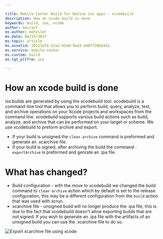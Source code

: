 ```yaml
---

title: Mobile Center Build for Native ios apps - xcodebuild
description: How an xcode build is done
keywords: build, ios, xcode
author: meiravf
ms.author: mefeiler
ms.date: 04/25/2017
ms.topic: article
ms.assetid: 29111bf4-52a2-41e0-9aa3-d40f728b443a
ms.service: mobile-center
ms.custom: build
ms.tgt_pltfrm: ios

---
```


# How an xcode build is done
ios builds are generated by using the xcodebuild tool.
xcodebuild is a command-line tool that allows you to perform build, query, analyze, test, and archive operations on your Xcode projects and workspaces from the command line. 
xcodebuild supports various build actions such as build, analyze, and archive that can be performed on your target or scheme.
We use xcodebuild to preform archive and export.
* If your build is unsigned the `clean archive` command is preformed and generate an .xcarchive file.
* if your build is signed, after archiving the build the command `-exportArchive` is preformed and genrate an .ipa file.


# What has changed?

* Build configuration - with the move to xcodebuild we changed the build command to `clean archive` action which by default is set to the release configuration, this may be a different configuration from the `build` action that was used with xcrun.
* xcarchive file - unsigned build will no longer produce the .ipa file, this is due to the fact that xcodebuild doesn't allow exporting builds that are not signed. If you wish to generate an .ipa file with the artifacts of an unsigned build you can use the .xcarchive file to do so. 

![Export xcarchive file using xcode][export-xcode–xcarchive-organizer]

[export-xcode–xcarchive-organizer]: ~/build/images/export-xcode–xcarchive-organizer.png "Exporting an xcrchive file using Xcode Archives organizer"